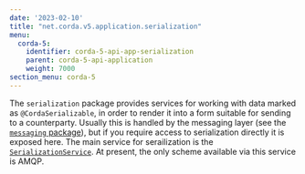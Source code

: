 ```yaml
---
date: '2023-02-10'
title: "net.corda.v5.application.serialization"
menu:
  corda-5:
    identifier: corda-5-api-app-serialization
    parent: corda-5-api-application
    weight: 7000
section_menu: corda-5
---
```


The `serialization` package provides services for working with data marked as `@CordaSerializable`, in order to render it into a form suitable for sending to a counterparty. Usually this is handled by the messaging layer (see the <a href="messaging.md">`messaging` package</a>), but if you require access to serialization directly it is exposed here. The main service for serailization is the <a href="../../../../../../api-ref/corda/5.0-beta/java/net/corda/v5/application/serialization/SerializationService.html" target="_blank">`SerializationService`</a>. At present, the only scheme available via this service is AMQP.
